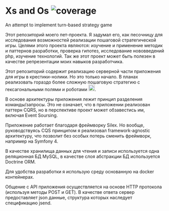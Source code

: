 # Xs and Os ![coverage](https://img.shields.io/badge/coverage-71%25-yellowgreen.svg)
An attempt to implement turn-based strategy game

Этот репозиторий моего пет-проекта. Я задумал его, как песочницу для исследования возможностей реализации пошаговой 
стратегической игры. Целями этого проекта являются: изучение и применение методик и паттернов разработки, проверка 
гипотез, исследование нововведений php, изучение технологий. Так же этот проект может быть полезен в качестве 
репрезентации моих навыков разработчика.

Этот репозиторий содержит реализацию серверной части приложения для игры в крестики-нолики. Но это только начало. 
В планах реализовать гораздо более сложную пошаговую стратегию c гексагональными полями и роботами 
<img src="https://assets-cdn.github.com/images/icons/emoji/suspect.png" width="20" height="20">.

В основе архитектуры приложения лежит принцип разделения команды/запросы. Это не означает, что в приложении реализован
паттерн CQRS, но в перспективе проект может обзавестись им, включая Event Soursing.

Приложение работает благодаря фреймворку Silex. Но вообще, руководствуясь CQS принципом я реализовал framework-agnostic 
архитектуру, что позволит без особых потерь сменить фреймворк, например на Symfony 4.

В качестве хранилища данных для чтения и записи используется одна реляционная БД MySQL, в качестве слоя абстракции БД 
используется Doctrine ORM.

Для удобства разработки я использую среду основанную на docker контейнерах. 

Общение с API приложения осуществляется на основе HTTP протокола (используя методы POST и GET). 
В качестве ответа сервер предоставляет json данные, структура которых наследует спецификацию jsend.

 